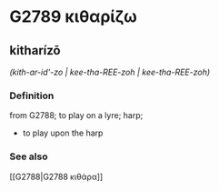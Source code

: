 # G2789 κιθαρίζω

## kitharízō

_(kith-ar-id'-zo | kee-tha-REE-zoh | kee-tha-REE-zoh)_

### Definition

from G2788; to play on a lyre; harp; 

- to play upon the harp

### See also

[[G2788|G2788 κιθάρα]]

